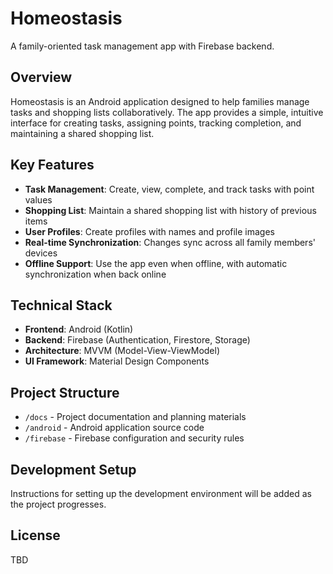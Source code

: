 # Homeostasis

A family-oriented task management app with Firebase backend.

## Overview

Homeostasis is an Android application designed to help families manage tasks and shopping lists collaboratively. The app provides a simple, intuitive interface for creating tasks, assigning points, tracking completion, and maintaining a shared shopping list.

## Key Features

- **Task Management**: Create, view, complete, and track tasks with point values
- **Shopping List**: Maintain a shared shopping list with history of previous items
- **User Profiles**: Create profiles with names and profile images
- **Real-time Synchronization**: Changes sync across all family members' devices
- **Offline Support**: Use the app even when offline, with automatic synchronization when back online

## Technical Stack

- **Frontend**: Android (Kotlin)
- **Backend**: Firebase (Authentication, Firestore, Storage)
- **Architecture**: MVVM (Model-View-ViewModel)
- **UI Framework**: Material Design Components

## Project Structure

- `/docs` - Project documentation and planning materials
- `/android` - Android application source code
- `/firebase` - Firebase configuration and security rules

## Development Setup

Instructions for setting up the development environment will be added as the project progresses.

## License

TBD
